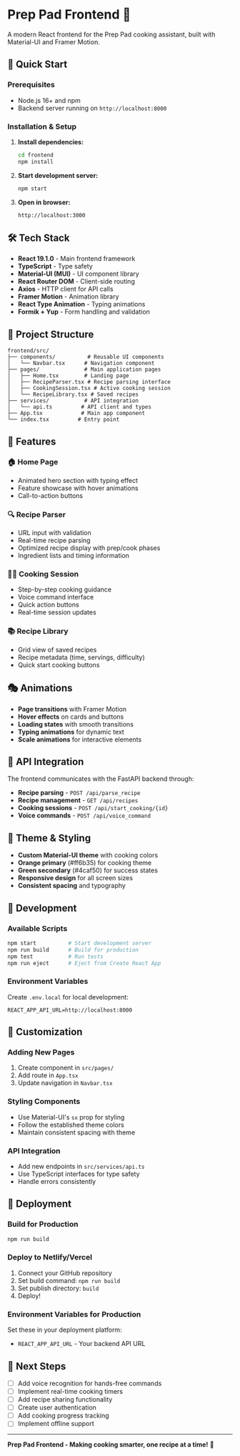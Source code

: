 # Prep Pad Frontend 🍳

A modern React frontend for the Prep Pad cooking assistant, built with Material-UI and Framer Motion.

## 🚀 Quick Start

### Prerequisites
- Node.js 16+ and npm
- Backend server running on `http://localhost:8000`

### Installation & Setup

1. **Install dependencies:**
   ```bash
   cd frontend
   npm install
   ```

2. **Start development server:**
   ```bash
   npm start
   ```

3. **Open in browser:**
   ```
   http://localhost:3000
   ```

## 🛠️ Tech Stack

- **React 19.1.0** - Main frontend framework
- **TypeScript** - Type safety
- **Material-UI (MUI)** - UI component library
- **React Router DOM** - Client-side routing
- **Axios** - HTTP client for API calls
- **Framer Motion** - Animation library
- **React Type Animation** - Typing animations
- **Formik + Yup** - Form handling and validation

## 📁 Project Structure

```
frontend/src/
├── components/          # Reusable UI components
│   └── Navbar.tsx      # Navigation component
├── pages/              # Main application pages
│   ├── Home.tsx        # Landing page
│   ├── RecipeParser.tsx # Recipe parsing interface
│   ├── CookingSession.tsx # Active cooking session
│   └── RecipeLibrary.tsx # Saved recipes
├── services/           # API integration
│   └── api.ts         # API client and types
├── App.tsx            # Main app component
└── index.tsx         # Entry point
```

## 🎨 Features

### 🏠 Home Page
- Animated hero section with typing effect
- Feature showcase with hover animations
- Call-to-action buttons

### 🔍 Recipe Parser
- URL input with validation
- Real-time recipe parsing
- Optimized recipe display with prep/cook phases
- Ingredient lists and timing information

### 👨‍🍳 Cooking Session
- Step-by-step cooking guidance
- Voice command interface
- Quick action buttons
- Real-time session updates

### 📚 Recipe Library
- Grid view of saved recipes
- Recipe metadata (time, servings, difficulty)
- Quick start cooking buttons

## 🎭 Animations

- **Page transitions** with Framer Motion
- **Hover effects** on cards and buttons
- **Loading states** with smooth transitions
- **Typing animations** for dynamic text
- **Scale animations** for interactive elements

## 🔧 API Integration

The frontend communicates with the FastAPI backend through:

- **Recipe parsing** - `POST /api/parse_recipe`
- **Recipe management** - `GET /api/recipes`
- **Cooking sessions** - `POST /api/start_cooking/{id}`
- **Voice commands** - `POST /api/voice_command`

## 🎨 Theme & Styling

- **Custom Material-UI theme** with cooking colors
- **Orange primary** (#ff6b35) for cooking theme
- **Green secondary** (#4caf50) for success states
- **Responsive design** for all screen sizes
- **Consistent spacing** and typography

## 🚀 Development

### Available Scripts

```bash
npm start          # Start development server
npm run build      # Build for production
npm test           # Run tests
npm run eject      # Eject from Create React App
```

### Environment Variables

Create `.env.local` for local development:
```
REACT_APP_API_URL=http://localhost:8000
```

## 🔧 Customization

### Adding New Pages
1. Create component in `src/pages/`
2. Add route in `App.tsx`
3. Update navigation in `Navbar.tsx`

### Styling Components
- Use Material-UI's `sx` prop for styling
- Follow the established theme colors
- Maintain consistent spacing with theme

### API Integration
- Add new endpoints in `src/services/api.ts`
- Use TypeScript interfaces for type safety
- Handle errors consistently

## 🚀 Deployment

### Build for Production
```bash
npm run build
```

### Deploy to Netlify/Vercel
1. Connect your GitHub repository
2. Set build command: `npm run build`
3. Set publish directory: `build`
4. Deploy!

### Environment Variables for Production
Set these in your deployment platform:
- `REACT_APP_API_URL` - Your backend API URL

## 🎯 Next Steps

- [ ] Add voice recognition for hands-free commands
- [ ] Implement real-time cooking timers
- [ ] Add recipe sharing functionality
- [ ] Create user authentication
- [ ] Add cooking progress tracking
- [ ] Implement offline support

---

**Prep Pad Frontend - Making cooking smarter, one recipe at a time!** 🍳